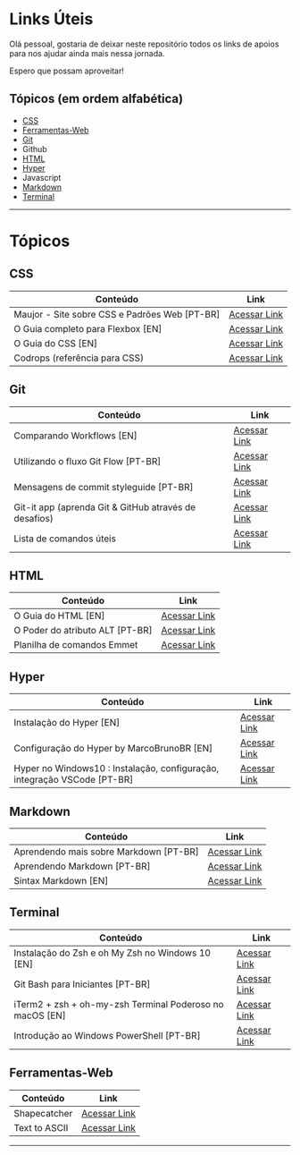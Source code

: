 # Links Úteis

Olá pessoal, gostaria de deixar neste repositório todos os links de apoios para nos ajudar ainda mais nessa jornada.

Espero que possam aproveitar!


## Tópicos (em ordem alfabética) 

* [CSS](#css)    
* [Ferramentas-Web](#ferramentas-web)
* [Git](#git)
* Github
* [HTML](#html)
* [Hyper](#hyper)
* Javascript
* [Markdown](#markdown)
* [Terminal](#terminal)

---

# Tópicos

## CSS

| Conteúdo                                                 | Link                  |
|----------------------------------------------------------|-----------------------|
| Maujor - Site sobre CSS e Padrões Web [PT-BR]                                  | [Acessar Link](https://www.maujor.com/ "Clique e acesse agora!") |
| O Guia completo para Flexbox [EN]                                  | [Acessar Link](https://css-tricks.com/snippets/css/a-guide-to-flexbox/ "Clique e acesse agora!") |
| O Guia do CSS [EN]                                  | [Acessar Link](https://cssreference.io/ "Clique e acesse agora!") |
| Codrops (referência para CSS) | [Acessar Link](https://tympanus.net/codrops/css_reference/) |

## Git

| Conteúdo                                                 | Link                  |
|----------------------------------------------------------|-----------------------|
| Comparando Workflows [EN]                                  | [Acessar Link](https://www.atlassian.com/git/tutorials/comparing-workflows "Clique e acesse agora!") |
| Utilizando o fluxo Git Flow [PT-BR]                                  | [Acessar Link](https://medium.com/trainingcenter/utilizando-o-fluxo-git-flow-e63d5e0d5e04 "Clique e acesse agora!") |
| Mensagens de commit styleguide [PT-BR] | [Acessar Link](https://gist.github.com/crissilvaeng/dfb5b14f8eb2c25df4fd8a49f4f03252 "Clique e acesse agora!")
| Git-it app (aprenda Git & GitHub através de desafios) | [Acessar Link](https://github.com/jlord/git-it-electron/blob/master/README.md "Clique e acesse agora!")
| Lista de comandos úteis | [Acessar Link](https://gist.github.com/leocomelli/2545add34e4fec21ec16 "Clique e acesse agora!")

## HTML

| Conteúdo                                                 | Link                  |
|----------------------------------------------------------|-----------------------|
| O Guia do HTML [EN] | [Acessar Link](https://htmlreference.io/ "Clique e acesse agora!")
| O Poder do atributo ALT [PT-BR] | [Acessar Link](https://tableless.com.br/o-poder-do-atributo-alt/ "Clique e acesse agora!")
| Planilha de comandos Emmet | [Acessar Link](https://docs.emmet.io/cheat-sheet/)

## Hyper

| Conteúdo                                                 | Link                  |
|----------------------------------------------------------|-----------------------|
| Instalação do Hyper [EN]                                  | [Acessar Link](https://hyper.is/#installation "Clique e acesse agora!") |
| Configuração do Hyper by MarcoBrunoBR [EN]                                                | [Acessar Link](https://notepad.pw/share/06tx422h "Clique e acesse agora!") |
| Hyper no Windows10 : Instalação, configuração, integração VSCode [PT-BR]                                                | [Acessar Link](https://medium.com/@raphaelbernardoohlsen/hyper-no-windows10-instala%C3%A7%C3%A3o-configura%C3%A7%C3%A3o-integra%C3%A7%C3%A3o-vscode-cf80ad4a696d "Clique e acesse agora!") |

## Markdown

| Conteúdo                                                 | Link                  |
|----------------------------------------------------------|-----------------------|
| Aprendendo mais sobre Markdown [PT-BR]                                  | [Acessar Link](https://markdown.showmethecode.com.br "Clique e acesse agora!") |
| Aprendendo Markdown [PT-BR]                                  | [Acessar Link](https://blog.da2k.com.br/2015/02/08/aprenda-markdown/ "Clique e acesse agora!") |
| Sintax Markdown [EN]                                  | [Acessar Link](https://daringfireball.net/projects/markdown/syntax "Clique e acesse agora!") |

## Terminal

| Conteúdo                                                 | Link                  |
|----------------------------------------------------------|-----------------------|
| Instalação do Zsh e oh My Zsh no Windows 10 [EN]                                             | [Acessar Link](https://evdokimovm.github.io/windows/zsh/shell/syntax/highlighting/ohmyzsh/hyper/terminal/2017/02/24/how-to-install-zsh-and-oh-my-zsh-on-windows-10.html "Clique e acesse agora!") |
| Git Bash para Iniciantes [PT-BR]                                                | [Acessar Link](https://www.vivaolinux.com.br/artigo/Bash-O-interpretador-de-comandos "Clique e acesse agora!") |
| iTerm2 + zsh + oh-my-zsh Terminal Poderoso no macOS [EN]                                                | [Acessar Link](https://medium.com/ayuth/iterm2-zsh-oh-my-zsh-the-most-power-full-of-terminal-on-macos-bdb2823fb04c "Clique e acesse agora!") |
| Introdução ao Windows PowerShell [PT-BR]                                                | [Acessar Link](https://docs.microsoft.com/pt-br/powershell/scripting/getting-started/getting-started-with-windows-powershell?view=powershell-6 "Clique e acesse agora!") |


## Ferramentas-Web

| Conteúdo                                                 | Link                  |
|----------------------------------------------------------|-----------------------|
| Shapecatcher                                             | [Acessar Link](http://shapecatcher.com/ "Clique e acesse agora!") |
| Text to ASCII                                            | [Acessar Link](http://patorjk.com/software/taag/ "Clique e acesse agora!") |
---
